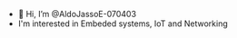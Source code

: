 - 👋 Hi, I’m @AldoJassoE-070403
- I'm interested in Embeded systems, IoT and Networking
<!---
AldoJassoE-070403/AldoJassoE-070403 is a ✨ special ✨ repository because its `README.md` (this file) appears on your GitHub profile.
You can click the Preview link to take a look at your changes.
--->
